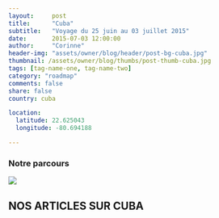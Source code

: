 ```yaml
---
layout:     post
title:      "Cuba"
subtitle:   "Voyage du 25 juin au 03 juillet 2015"
date:       2015-07-03 12:00:00
author:     "Corinne"
header-img: "assets/owner/blog/header/post-bg-cuba.jpg"
thumbnail: /assets/owner/blog/thumbs/post-thumb-cuba.jpg
tags: [tag-name-one, tag-name-two]
category: "roadmap"
comments: false
share: false
country: cuba

location:
  latitude: 22.625043
  longitude: -80.694188

---
```











### Notre parcours   

<img src="{{ site.url }}{{ site.baseurl }}/assets/owner/blog/galleries/cuba.jpg">


## NOS ARTICLES SUR CUBA